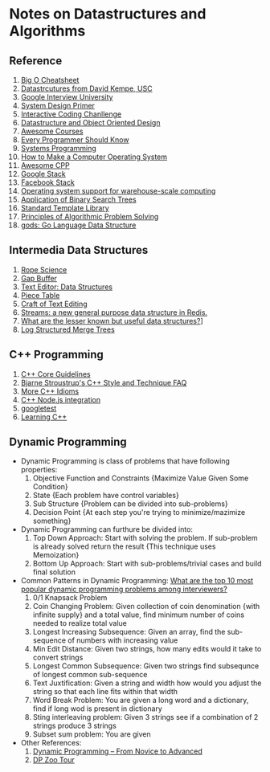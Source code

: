 # Notes on Datastructures and Algorithms

## Reference

1. [Big O Cheatsheet](http://bigocheatsheet.com/)
1. [Datastrcutures from David Kempe, USC](http://www-scf.usc.edu/~csci104/20142/lectures/DataStructures.pdf)
1. [Google Interview University](https://github.com/jgwhite/google-interview-university)
1. [System Design Primer](https://github.com/donnemartin/system-design-primer)
1. [Interactive Coding Chanllenge](https://github.com/donnemartin/interactive-coding-challenges)
1. [Datastructure and Object Oriented Design](http://www-scf.usc.edu/~csci104/20142/lectures/)
1. [Awesome Courses](https://github.com/prakhar1989/awesome-courses#programming-languages--compilers)
1. [Every Programmer Should Know](https://github.com/mr-mig/every-programmer-should-know)
1. [Systems Programming](https://github.com/angrave/SystemProgramming/wiki)
1. [How to Make a Computer Operating System](https://github.com/SamyPesse/How-to-Make-a-Computer-Operating-System)
1. [Awesome CPP](https://github.com/gibsjose/cpp-cheat-sheet)
1. [Google Stack](http://malteschwarzkopf.de/research/assets/google-stack.pdf)
1. [Facebook Stack](http://malteschwarzkopf.de/research/assets/facebook-stack.pdf)
1. [Operating system support for warehouse-scale computing](http://citeseerx.ist.psu.edu/viewdoc/download?doi=10.1.1.722.1768&rep=rep1&type=pdf)
1. [Application of Binary Search Trees](https://stackoverflow.com/questions/2130416/what-are-the-applications-of-binary-trees)
1. [Standard Template Library](http://web.eng.fiu.edu/watsonh/eel3160/Lectures/STL-Lectures.pdf)
1. [Principles of Algorithmic Problem Solving](http://www.csc.kth.se/~jsannemo/slask/main.pdf)
1. [gods: Go Language Data Structure](https://github.com/emirpasic/gods)

## Intermedia Data Structures

1. [Rope Science](https://github.com/google/xi-editor/blob/master/doc/rope_science/intro.md)
1. [Gap Buffer](https://en.wikipedia.org/wiki/Gap_buffer)
1. [Text Editor: Data Structures](http://www.averylaird.com/programming/editor/2017/09/30/the-piece-table/)
1. [Piece Table](https://en.wikipedia.org/wiki/Piece_table)
1. [Craft of Text Editing](http://www.finseth.com/craft/craft.pdf)
1. [Streams: a new general purpose data structure in Redis.](http://antirez.com/news/114)
1. [What are the lesser known but useful data structures?](https://stackoverflow.com/questions/500607/what-are-the-lesser-known-but-useful-data-structures)]
1. [Log Structured Merge Trees](https://en.wikipedia.org/wiki/Log-structured_merge-tree)

## C++ Programming

1. [C++ Core Guidelines](https://github.com/isocpp/CppCoreGuidelines/blob/master/CppCoreGuidelines.md)
1. [Bjarne Stroustrup's C++ Style and Technique FAQ](http://www.stroustrup.com/bs_faq2.html#slow-containers)
1. [More C++ Idioms](https://en.wikibooks.org/wiki/More_C%2B%2B_Idioms)
1. [C++ Node.js integration](https://nodeaddons.com/c-processing-from-node-js/)
1. [googletest](https://github.com/google/googletest/blob/master/googlemock/docs/ForDummies.md)
1. [Learning C++](https://blog.tartanllama.xyz/learning-cpp/)

## Dynamic Programming

- Dynamic Programming is class of problems that have following properties:
    1. Objective Function and Constraints {Maximize Value Given Some Condition}
    1. State {Each problem have control variables}
    1. Sub Structure {Problem can be divided into sub-problems}
    1. Decision Point {At each step you're trying to minimize/mazimize something}
- Dynamic Programming can furthure be divided into:
    1. Top Down Approach: Start with  solving the problem. If sub-problem is already solved return the result {This technique uses Memoization}
    1. Bottom Up Approach: Start with sub-problems/trivial cases and build final solution
- Common Patterns in Dynamic Programming:
[What are the top 10 most popular dynamic programming problems among interviewers?](https://www.quora.com/What-are-the-top-10-most-popular-dynamic-programming-problems-among-interviewers)
    1. 0/1 Knapsack Problem
    1. Coin Changing Problem: Given collection of coin denomination {with infinite supply} and a total value, find minimum number of coins needed to realize total value
    1. Longest Increasing Subsequence: Given an array, find the sub-sequence of numbers with increasing value
    1. Min Edit Distance: Given two strings, how many edits would it take to convert strings
    1. Longest Common Subsequence: Given two strings find subsequnce of longest common sub-sequence
    1. Text Juxtification: Given a string and width how would you adjust the string so that each line fits within that width
    1. Word Break Problem: You are given a long word and a dictionary, find if long wod is present in dictionary
    1. Sting interleaving problem: Given 3 strings see if a combination of 2 strings produce 3 strings
    1. Subset sum problem: You are given
- Other References:
    1. [Dynamic Programming – From Novice to Advanced](https://www.topcoder.com/community/data-science/data-science-tutorials/dynamic-programming-from-novice-to-advanced/)
    1. [DP Zoo Tour](http://blog.ezyang.com/2010/11/dp-zoo-tour/)

